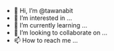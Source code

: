 - 👋 Hi, I’m @tawanabit
- 👀 I’m interested in ...
- 🌱 I’m currently learning ...
- 💞️ I’m looking to collaborate on ...
- 📫 How to reach me ...

<!---
tawanabit/tawanabit is a ✨ special ✨ repository because its `README.md` (this file) appears on your GitHub profile.
You can click the Preview link to take a look at your changes.
--->
